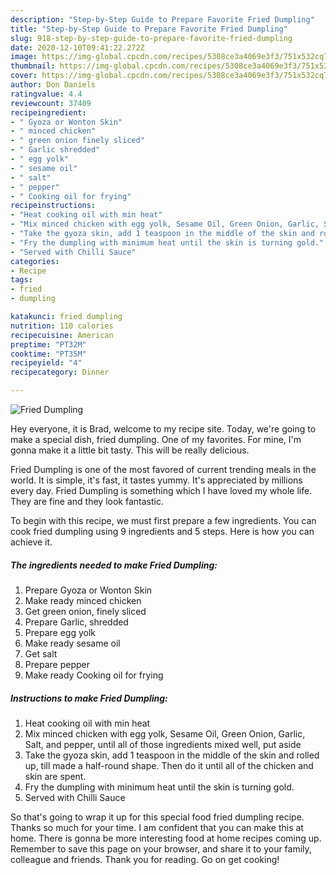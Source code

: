 ```yaml
---
description: "Step-by-Step Guide to Prepare Favorite Fried Dumpling"
title: "Step-by-Step Guide to Prepare Favorite Fried Dumpling"
slug: 918-step-by-step-guide-to-prepare-favorite-fried-dumpling
date: 2020-12-10T09:41:22.272Z
image: https://img-global.cpcdn.com/recipes/5308ce3a4069e3f3/751x532cq70/fried-dumpling-recipe-main-photo.jpg
thumbnail: https://img-global.cpcdn.com/recipes/5308ce3a4069e3f3/751x532cq70/fried-dumpling-recipe-main-photo.jpg
cover: https://img-global.cpcdn.com/recipes/5308ce3a4069e3f3/751x532cq70/fried-dumpling-recipe-main-photo.jpg
author: Don Daniels
ratingvalue: 4.4
reviewcount: 37409
recipeingredient:
- " Gyoza or Wonton Skin"
- " minced chicken"
- " green onion finely sliced"
- " Garlic shredded"
- " egg yolk"
- " sesame oil"
- " salt"
- " pepper"
- " Cooking oil for frying"
recipeinstructions:
- "Heat cooking oil with min heat"
- "Mix minced chicken with egg yolk, Sesame Oil, Green Onion, Garlic, Salt, and pepper, until all of those ingredients mixed well, put aside"
- "Take the gyoza skin, add 1 teaspoon in the middle of the skin and rolled up, till made a half-round shape. Then do it until all of the chicken and skin are spent."
- "Fry the dumpling with minimum heat until the skin is turning gold."
- "Served with Chilli Sauce"
categories:
- Recipe
tags:
- fried
- dumpling

katakunci: fried dumpling 
nutrition: 110 calories
recipecuisine: American
preptime: "PT32M"
cooktime: "PT35M"
recipeyield: "4"
recipecategory: Dinner

---
```



![Fried Dumpling](https://img-global.cpcdn.com/recipes/5308ce3a4069e3f3/751x532cq70/fried-dumpling-recipe-main-photo.jpg)

Hey everyone, it is Brad, welcome to my recipe site. Today, we're going to make a special dish, fried dumpling. One of my favorites. For mine, I'm gonna make it a little bit tasty. This will be really delicious.

Fried Dumpling is one of the most favored of current trending meals in the world. It is simple, it's fast, it tastes yummy. It's appreciated by millions every day. Fried Dumpling is something which I have loved my whole life. They are fine and they look fantastic.




To begin with this recipe, we must first prepare a few ingredients. You can cook fried dumpling using 9 ingredients and 5 steps. Here is how you can achieve it.

<!--inarticleads1-->

##### The ingredients needed to make Fried Dumpling:

1. Prepare  Gyoza or Wonton Skin
1. Make ready  minced chicken
1. Get  green onion, finely sliced
1. Prepare  Garlic, shredded
1. Prepare  egg yolk
1. Make ready  sesame oil
1. Get  salt
1. Prepare  pepper
1. Make ready  Cooking oil for frying




<!--inarticleads2-->

##### Instructions to make Fried Dumpling:

1. Heat cooking oil with min heat
1. Mix minced chicken with egg yolk, Sesame Oil, Green Onion, Garlic, Salt, and pepper, until all of those ingredients mixed well, put aside
1. Take the gyoza skin, add 1 teaspoon in the middle of the skin and rolled up, till made a half-round shape. Then do it until all of the chicken and skin are spent.
1. Fry the dumpling with minimum heat until the skin is turning gold.
1. Served with Chilli Sauce




So that's going to wrap it up for this special food fried dumpling recipe. Thanks so much for your time. I am confident that you can make this at home. There is gonna be more interesting food at home recipes coming up. Remember to save this page on your browser, and share it to your family, colleague and friends. Thank you for reading. Go on get cooking!
